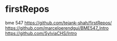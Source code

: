 # firstRepos
bme 547
https://github.com/tejank-shah/firstRepos/
https://github.com/marceloerendgui/BME547_Intro
https://github.com/SylviaCHS/Intro
